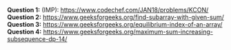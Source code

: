 **Question 1:** (IMP): https://www.codechef.com/JAN18/problems/KCON/
**Question 2:** https://www.geeksforgeeks.org/find-subarray-with-given-sum/
**Question 3:** https://www.geeksforgeeks.org/equilibrium-index-of-an-array/
**Question 4:** https://www.geeksforgeeks.org/maximum-sum-increasing-subsequence-dp-14/


